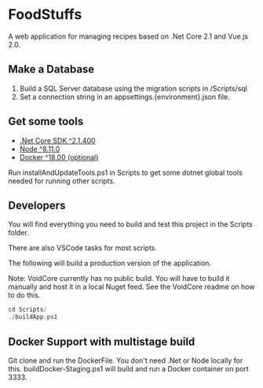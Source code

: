 # FoodStuffs

A web application for managing recipes based on .Net Core 2.1 and Vue.js 2.0.

## Make a Database

1. Build a SQL Server database using the migration scripts in /Scripts/sql
2. Set a connection string in an appsettings.{environment}.json file.

## Get some tools

- [.Net Core SDK ^2.1.400](https://www.microsoft.com/net/download)
- [Node ^8.11.0](https://nodejs.org/en/)
- [Docker ^18.00 (optional)](https://docker.com)

Run installAndUpdateTools.ps1 in Scripts to get some dotnet global tools needed for running other scripts.

## Developers

You will find everything you need to build and test this project in the Scripts folder.

There are also VSCode tasks for most scripts.

The following will build a production version of the application.

Note: VoidCore currently has no public build. You will have to build it manually and host it in a local Nuget feed. See the VoidCore readme on how to do this.

```powershell
cd Scripts/
./buildApp.ps1
```

## Docker Support with multistage build

Git clone and run the DockerFile. You don't need .Net or Node locally for this.
buildDocker-Staging.ps1 will build and run a Docker container on port 3333.
